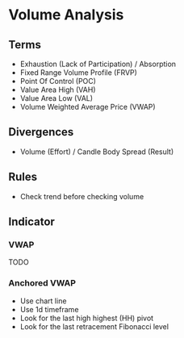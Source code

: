 # Volume Analysis

## Terms

- Exhaustion (Lack of Participation) / Absorption
- Fixed Range Volume Profile (FRVP)
- Point Of Control (POC)
- Value Area High (VAH)
- Value Area Low (VAL)
- Volume Weighted Average Price (VWAP)

## Divergences

- Volume (Effort) / Candle Body Spread (Result)

## Rules

- Check trend before checking volume

## Indicator

### VWAP

TODO

<!--
Liquidity Zone
Interest Zone
Benchmark
Used for reference
Target Execution
Used in trend
Return to average
2 toques
-->

### Anchored VWAP

- Use chart line
- Use 1d timeframe
- Look for the last high highest (HH) pivot
- Look for the last retracement Fibonacci level
